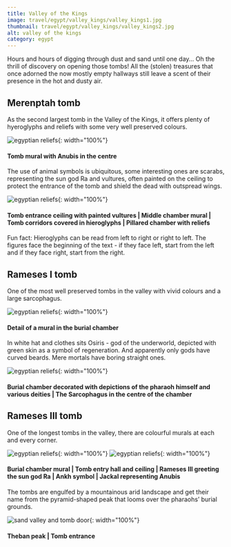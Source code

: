 ```yaml
---
title: Valley of the Kings
image: travel/egypt/valley_kings/valley_kings1.jpg
thumbnail: travel/egypt/valley_kings/valley_kings2.jpg
alt: valley of the kings
category: egypt
---
```


Hours and hours of digging through dust and sand until one day…
Oh the thrill of discovery on opening those tombs!
All the (stolen) treasures that once adorned the now mostly empty hallways still leave a scent of their presence in the hot and dusty air.

## Merenptah tomb

As the second largest tomb in the Valley of the Kings, it offers plenty of hyeroglyphs and reliefs with some very well preserved colours.

![egyptian reliefs](./assets/img/travel/egypt/valley_kings/valley_kings2.jpg){: width="100%"}

#### Tomb mural with Anubis in the centre

The use of animal symbols is ubiquitous, some interesting ones are scarabs, representing the sun god Ra and vultures, often painted on the ceiling to protect the entrance of the tomb and shield the dead with outspread wings.

![egyptian reliefs](./assets/img/travel/egypt/valley_kings/valley_kings3.jpg){: width="100%"}

#### Tomb entrance ceiling with painted vultures | Middle chamber mural | Tomb corridors covered in hieroglyphs | Pillared chamber with reliefs

Fun fact: Hieroglyphs can be read from left to right or right to left. The figures face the beginning of the text - if they face left, start from the left and if they face right, start from the right.

## Rameses I tomb

One of the most well preserved tombs in the valley with vivid colours and a large sarcophagus.

![egyptian reliefs](./assets/img/travel/egypt/valley_kings/valley_kings4.jpg){: width="100%"}

#### Detail of a mural in the burial chamber

In white hat and clothes sits Osiris - god of the underworld, depicted with green skin as a symbol of regeneration. And apparently only gods have curved beards. Mere mortals have boring straight ones.

![egyptian reliefs](./assets/img/travel/egypt/valley_kings/valley_kings5.jpg){: width="100%"}

#### Burial chamber decorated with depictions of the pharaoh himself and various deities | The Sarcophagus in the centre of the chamber

## Rameses III tomb

One of the longest tombs in the valley, there are colourful murals at each and every corner.

![egyptian reliefs](./assets/img/travel/egypt/valley_kings/valley_kings6.jpg){: width="100%"}
![egyptian reliefs](./assets/img/travel/egypt/valley_kings/valley_kings7.jpg){: width="100%"}

#### Burial chamber mural | Tomb entry hall and ceiling | Rameses III greeting the sun god Ra | Ankh symbol | Jackal representing Anubis

The tombs are engulfed by a mountainous arid landscape and get their name from the pyramid-shaped peak that looms over the pharaohs’ burial grounds.

![sand valley and tomb door](./assets/img/travel/egypt/valley_kings/valley_kings8.jpg){: width="100%"}

#### Theban peak | Tomb entrance
